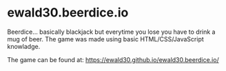 # ewald30.beerdice.io
Beerdice... basically blackjack but everytime you lose you have to drink a mug of beer.
The game was made using basic HTML/CSS/JavaScript knowladge.

The game can be found at: https://ewald30.github.io/ewald30.beerdice.io/
